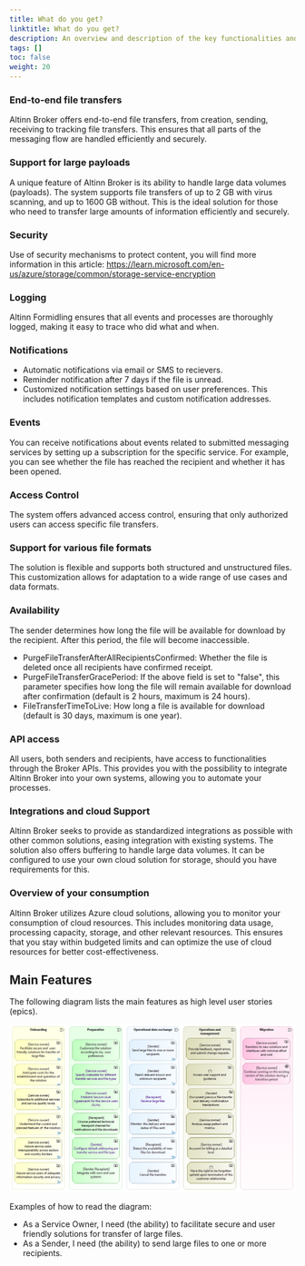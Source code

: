 ```yaml
---
title: What do you get?
linktitle: What do you get?
description: An overview and description of the key functionalities and features of Altinn Broker. 
tags: []
toc: false
weight: 20
---
```


### End-to-end file transfers
Altinn Broker offers end-to-end file transfers, from creation, sending, receiving to tracking file transfers. This ensures that all parts of the messaging flow are handled efficiently and securely.

### Support for large payloads
A unique feature of Altinn Broker is its ability to handle large data volumes (payloads). The system supports file transfers of up to 2 GB with virus scanning, and up to 1600 GB without. This is the ideal solution for those who need to transfer large amounts of information efficiently and securely.

### Security
Use of security mechanisms to protect content, you will find more information in this article: https://learn.microsoft.com/en-us/azure/storage/common/storage-service-encryption

### Logging
Altinn Formidling ensures that all events and processes are thoroughly logged, making it easy to trace who did what and when.

### Notifications
- Automatic notifications via email or SMS to recievers.
- Reminder notification after 7 days if the file is unread.
- Customized notification settings based on user preferences. This includes notification templates and custom notification addresses.

### Events
You can receive notifications about events related to submitted messaging services by setting up a subscription for the specific service. For example, you can see whether the file has reached the recipient and whether it has been opened.

### Access Control 
The system offers advanced access control, ensuring that only authorized users can access specific file transfers.

### Support for various file formats
The solution is flexible and supports both structured and unstructured files. This customization allows for adaptation to a wide range of use cases and data formats.

### Availability
The sender determines how long the file will be available for download by the recipient. After this period, the file will become inaccessible.

- PurgeFileTransferAfterAllRecipientsConfirmed: Whether the file is deleted once all recipients have confirmed receipt.
- PurgeFileTransferGracePeriod: If the above field is set to "false", this parameter specifies how long the file will remain available for download after confirmation (default is 2 hours, maximum is 24 hours).
- FileTransferTimeToLive: How long a file is available for download (default is 30 days, maximum is one year).

### API access
All users, both senders and recipients, have access to functionalities through the Broker APIs. This provides you with the possibility to integrate Altinn Broker into your own systems, allowing you to automate your processes.

### Integrations and cloud Support
Altinn Broker seeks to provide as standardized integrations as possible with other common solutions, easing integration with existing systems. The solution also offers buffering to handle large data volumes. It can be configured to use your own cloud solution for storage, should you have requirements for this.

### Overview of your consumption
Altinn Broker utilizes Azure cloud solutions, allowing you to monitor your consumption of cloud resources. This includes monitoring data usage, processing capacity, storage, and other relevant resources. This ensures that you stay within budgeted limits and can optimize the use of cloud resources for better cost-effectiveness.


## Main Features

The following diagram lists the main features as high level user stories (epics).

![High Level User Needs for Managed File Transfer](high-level-user-needs-for-managed-file-transfer.en.png "High Level User Needs for Managed File Transfer")


Examples of how to read the diagram:

* As a Service Owner, I need (the ability) to facilitate secure and user friendly solutions for transfer of large files.
* As a Sender, I need (the ability) to send large files to one or more recipients.
